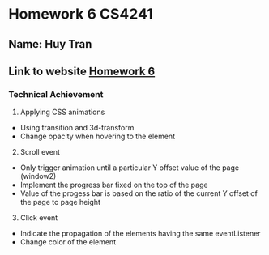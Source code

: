 # Homework 6 CS4241
## Name: Huy Tran

## **Link to website** [Homework 6](http://hqtran-hw6.herokuapp.com/)

### Technical Achievement
1. Applying CSS animations
* Using transition and 3d-transform
* Change opacity when hovering to the element
2. Scroll event
* Only trigger animation until a particular Y offset value of the page (window2)
* Implement the progress bar fixed on the top of the page
* Value of the progess bar is based on the ratio of the current Y offset of the page to page height 
3. Click event
* Indicate the propagation of the elements having the same eventListener
* Change color of the element
